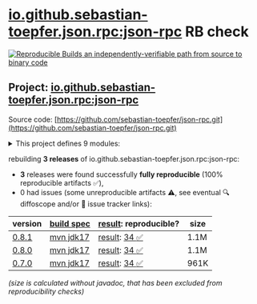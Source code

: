 [io.github.sebastian-toepfer.json.rpc:json-rpc](https://central.sonatype.com/artifact/io.github.sebastian-toepfer.json.rpc/json-rpc/versions) RB check
=======

[![Reproducible Builds](https://reproducible-builds.org/images/logos/rb.svg) an independently-verifiable path from source to binary code](https://reproducible-builds.org/)

## Project: [io.github.sebastian-toepfer.json.rpc:json-rpc](https://central.sonatype.com/artifact/io.github.sebastian-toepfer.json.rpc/json-rpc/versions)

Source code: [https://github.com/sebastian-toepfer/json-rpc.git](https://github.com/sebastian-toepfer/json-rpc.git)

<details><summary>This project defines 9 modules:</summary>

* [io.github.sebastian-toepfer.json.rpc.extension:json-rpc-extension](https://central.sonatype.com/artifact/io.github.sebastian-toepfer.json.rpc.extension/json-rpc-extension/0.8.1)
* [io.github.sebastian-toepfer.json.rpc.extension:json-rpc-extension-micrometer](https://central.sonatype.com/artifact/io.github.sebastian-toepfer.json.rpc.extension/json-rpc-extension-micrometer/0.8.1)
* [io.github.sebastian-toepfer.json.rpc.extension:json-rpc-extension-openrpc](https://central.sonatype.com/artifact/io.github.sebastian-toepfer.json.rpc.extension/json-rpc-extension-openrpc/0.8.1)
* [io.github.sebastian-toepfer.json.rpc:json-rpc](https://central.sonatype.com/artifact/io.github.sebastian-toepfer.json.rpc/json-rpc/0.8.1)
* [io.github.sebastian-toepfer.json.rpc:json-rpc-boundary](https://central.sonatype.com/artifact/io.github.sebastian-toepfer.json.rpc/json-rpc-boundary/0.8.1)
* [io.github.sebastian-toepfer.json.rpc:json-rpc-extension-openrpc](https://central.sonatype.com/artifact/io.github.sebastian-toepfer.json.rpc/json-rpc-extension-openrpc/0.8.1)
* [io.github.sebastian-toepfer.json.rpc:json-rpc-runtime](https://central.sonatype.com/artifact/io.github.sebastian-toepfer.json.rpc/json-rpc-runtime/0.8.1)
* [io.github.sebastian-toepfer.json.rpc:json-rpc-spring-integration-autoconfigure](https://central.sonatype.com/artifact/io.github.sebastian-toepfer.json.rpc/json-rpc-spring-integration-autoconfigure/0.8.1)
* [io.github.sebastian-toepfer.json.rpc:json-rpc-spring-integration-starter](https://central.sonatype.com/artifact/io.github.sebastian-toepfer.json.rpc/json-rpc-spring-integration-starter/0.8.1)
</details>

rebuilding **3 releases** of io.github.sebastian-toepfer.json.rpc:json-rpc:
- **3** releases were found successfully **fully reproducible** (100% reproducible artifacts :white_check_mark:),
- 0 had issues (some unreproducible artifacts :warning:, see eventual :mag: diffoscope and/or :memo: issue tracker links):

| version | [build spec](/BUILDSPEC.md) | [result](https://reproducible-builds.org/docs/jvm/): reproducible? | size |
| -- | --------- | ------ | -- |
| [0.8.1](https://central.sonatype.com/artifact/io.github.sebastian-toepfer.json.rpc/json-rpc/0.8.1/pom) | [mvn jdk17](json-rpc-0.8.1.buildspec) | [result](json-rpc-0.8.1.buildinfo): [34 :white_check_mark: ](json-rpc-0.8.1.buildcompare) | 1.1M |
| [0.8.0](https://central.sonatype.com/artifact/io.github.sebastian-toepfer.json.rpc/json-rpc/0.8.0/pom) | [mvn jdk17](json-rpc-0.8.0.buildspec) | [result](json-rpc-0.8.0.buildinfo): [34 :white_check_mark: ](json-rpc-0.8.0.buildcompare) | 1.1M |
| [0.7.0](https://central.sonatype.com/artifact/io.github.sebastian-toepfer.json.rpc/json-rpc/0.7.0/pom) | [mvn jdk17](json-rpc-0.7.0.buildspec) | [result](json-rpc-0.7.0.buildinfo): [34 :white_check_mark: ](json-rpc-0.7.0.buildcompare) | 961K |

<i>(size is calculated without javadoc, that has been excluded from reproducibility checks)</i>
